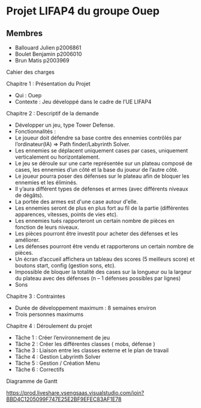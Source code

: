 # Projet LIFAP4 du groupe Ouep
## Membres
 - Ballouard Julien p2006861
 - Boulet Benjamin p2006010
 - Brun Matis p2003969


Cahier des charges 

Chapitre 1 : Présentation du Projet
-	Qui : Ouep
-	Contexte : Jeu développé dans le cadre de l’UE LIFAP4

Chapitre 2 : Descriptif de la demande 
-	Développer un jeu, type Tower Defense. 
-	Fonctionnalités :
- Le joueur doit défendre sa base contre des ennemies contrôlés par l’ordinateur(IA) => Path finder/Labyrinth Solver.
- Les ennemies se déplacent uniquement cases par cases, uniquement verticalement ou horizontalement.  
- Le jeu se déroule sur une carte représentée sur un plateau composé de cases, les ennemies d’un côté et la base du joueur de l’autre côté.
- Le joueur pourra poser des défenses sur le plateau afin de bloquer les ennemies et les éliminés.
- Il y’aura différent types de défenses et armes (avec différents niveaux de dégâts).
- La portée des armes est d'une case autour d'elle. 
- Les ennemies seront de plus en plus fort au fil de la partie (différentes apparences, vitesses, points de vies etc). 
- Les ennemies tués rapporteront un certain nombre de pièces en fonction de leurs niveaux.
- Les pièces pourront être investit pour acheter des défenses et les améliorer.
- Les défenses pourront être vendu et rapporterons un certain nombre de pièces.
- Un écran d’accueil affichera un tableau des scores (5 meilleurs score) et boutons start, config (gestion sons, etc).
- Impossible de bloquer la totalité des cases sur la longueur ou la largeur du plateau avec des défenses (n – 1 défenses possibles par lignes)
-  Sons 

Chapitre 3 : Contraintes
-	Durée de développement maximum : 8 semaines environ
-	Trois personnes maximums

Chapitre 4 : Déroulement du projet 
-	Tâche 1 : Créer l’environnement de jeu 
-	Tâche 2 : Créer les différentes classes ( mobs, défense ) 
-	Tâche 3 : Liaison entre les classes externe et le plan de travail
-	Tâche 4 : Gestion Labyrinth  Solver
-	Tâche 5 : Gestion / Création Menu
-	Tâche 6 : Correctifs 

Diagramme de Gantt

https://prod.liveshare.vsengsaas.visualstudio.com/join?BBD4C1205099F747E25E2BF9EFEC83AF1E78



